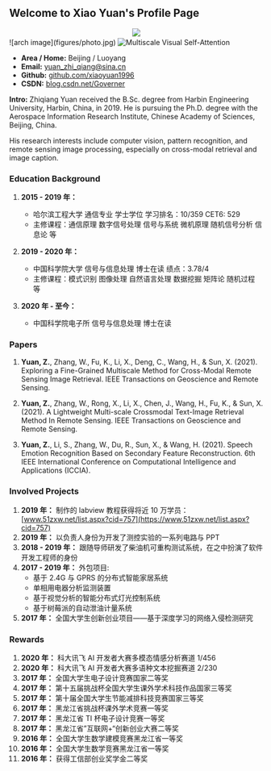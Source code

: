 ## Welcome to Xiao Yuan's Profile Page


<div align=center><img src="https://github.com/xiaoyuan1996/xiaoyuan1996.github.io/blob/main/figures/photo.jpg" width="500px"></div>
![arch image](figures/photo.jpg)
<img src="https://github.com/xiaoyuan1996/xiaoyuan1996.github.io/blob/main/figures/photo.jpg" width="500"  alt="Multiscale Visual Self-Attention"/>


* **Area / Home:** Beijing / Luoyang
* **Email:** [yuan_zhi_qiang@sina.cn](yuan_zhi_qiang@sina.cn)
* **Github:** [github.com/xiaoyuan1996](https://github.com/xiaoyuan1996)
* **CSDN:** [blog.csdn.net/Governer](https://blog.csdn.net/Governer)

**Intro:** Zhiqiang Yuan received the B.Sc. degree from Harbin Engineering University, Harbin, China, in 2019. He is pursuing
the Ph.D. degree with the Aerospace Information Research Institute, Chinese Academy of Sciences, Beijing, China.

His research interests include computer vision, pattern recognition, and remote sensing image processing, especially on cross-modal retrieval and image caption.

### Education Background
1. **2015 - 2019 年：**
      * 哈尔滨工程大学 通信专业 学士学位 学习排名：10/359 CET6: 529 
      * 主修课程：通信原理 数字信号处理 信号与系统 微机原理 随机信号分析 信息论 等

2. **2019 - 2020 年：** 
      * 中国科学院大学 信号与信息处理 博士在读 绩点：3.78/4
      * 主修课程：模式识别 图像处理 自然语言处理 数据挖掘 矩阵论 随机过程 等

3. **2020 年 - 至今：** 
      * 中国科学院电子所 信号与信息处理 博士在读 

### Papers

1. **Yuan, Z.**, Zhang, W., Fu, K., Li, X., Deng, C., Wang, H., & Sun, X. (2021). Exploring a Fine-Grained Multiscale Method for Cross-Modal Remote Sensing Image Retrieval. IEEE Transactions on Geoscience and Remote Sensing.

2. **Yuan, Z.**, Zhang, W., Rong, X., Li, X., Chen, J., Wang, H., Fu, K., & Sun, X. (2021). A Lightweight Multi-scale Crossmodal Text-Image Retrieval Method In Remote Sensing. IEEE Transactions on Geoscience and Remote Sensing.

3. **Yuan, Z.**, Li, S., Zhang, W., Du, R., Sun, X., & Wang, H. (2021). Speech Emotion Recognition Based on Secondary Feature Reconstruction. 6th IEEE International Conference on Computational Intelligence and Applications (ICCIA).

### Involved Projects

1. **2019 年：** 制作的 labview 教程获得将近 10 万学员：[www.51zxw.net/list.aspx?cid=757](https://www.51zxw.net/list.aspx?cid=757)
2. **2019 年：** 以负责人身份为开发了测控实验的一系列电路与 PPT
3. **2018 - 2019 年：** 跟随导师研发了柴油机可重构测试系统，在之中扮演了软件开发工程师的身份
4. **2017 - 2019 年：** 外包项目:
    * 基于 2.4G 与 GPRS 的分布式智能家居系统
    * 单相用电器分析监测装置
    * 基于视觉分析的智能分布式灯光控制系统
    * 基于树莓派的自动泄油计量系统
5. **2017 年：** 全国大学生创新创业项目——基于深度学习的网络入侵检测研究

### Rewards

1. **2020 年：** 科大讯飞 AI 开发者大赛多模态情感分析赛道 1/456
2. **2020 年：** 科大讯飞 AI 开发者大赛多语种文本挖掘赛道 2/230
3. **2017 年：** 全国大学生电子设计竞赛国家二等奖
4. **2017 年：** 第十五届挑战杯全国大学生课外学术科技作品国家三等奖
5. **2017 年：** 第十届全国大学生节能减排科技竞赛国家三等奖
6. **2017 年：** 黑龙江省挑战杯课外学术竞赛一等奖
7. **2017 年：** 黑龙江省 TI 杯电子设计竞赛一等奖
8. **2017 年：** 黑龙江省”互联网+“创新创业大赛二等奖
9. **2016 年：** 全国大学生数学建模竞赛黑龙江省一等奖
10. **2016 年：** 全国大学生数学竞赛黑龙江省一等奖
11. **2016 年：** 获得工信部创业奖学金二等奖




